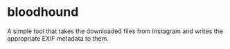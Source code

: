 # bloodhound

A simple tool that takes the downloaded files from Instagram and writes the appropriate EXIF metadata to them.

